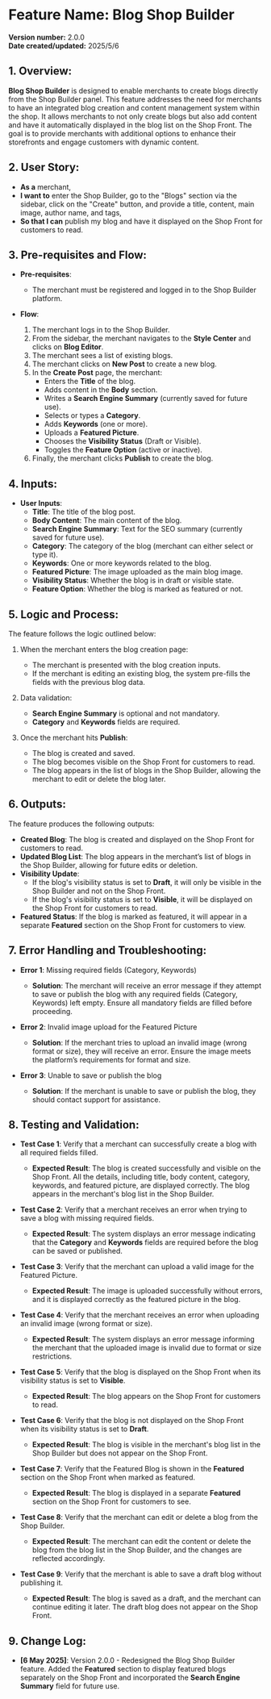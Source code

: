 # Feature Name: Blog Shop Builder
**Version number:** 2.0.0  
**Date created/updated:** 2025/5/6  

## 1. Overview:

**Blog Shop Builder** is designed to enable merchants to create blogs directly from the Shop Builder panel. This feature addresses the need for merchants to have an integrated blog creation and content management system within the shop. It allows merchants to not only create blogs but also add content and have it automatically displayed in the blog list on the Shop Front. The goal is to provide merchants with additional options to enhance their storefronts and engage customers with dynamic content.

## 2. User Story:

- **As a** merchant,  
- **I want to** enter the Shop Builder, go to the "Blogs" section via the sidebar, click on the "Create" button, and provide a title, content, main image, author name, and tags,  
- **So that I can** publish my blog and have it displayed on the Shop Front for customers to read.

## 3. Pre-requisites and Flow:

- **Pre-requisites**:
  - The merchant must be registered and logged in to the Shop Builder platform.

- **Flow**:
  1. The merchant logs in to the Shop Builder.
  2. From the sidebar, the merchant navigates to the **Style Center** and clicks on **Blog Editor**.
  3. The merchant sees a list of existing blogs.
  4. The merchant clicks on **New Post** to create a new blog.
  5. In the **Create Post** page, the merchant:
     - Enters the **Title** of the blog.
     - Adds content in the **Body** section.
     - Writes a **Search Engine Summary** (currently saved for future use).
     - Selects or types a **Category**.
     - Adds **Keywords** (one or more).
     - Uploads a **Featured Picture**.
     - Chooses the **Visibility Status** (Draft or Visible).
     - Toggles the **Feature Option** (active or inactive).
  6. Finally, the merchant clicks **Publish** to create the blog.

## 4. Inputs:

- **User Inputs**:
  - **Title**: The title of the blog post.
  - **Body Content**: The main content of the blog.
  - **Search Engine Summary**: Text for the SEO summary (currently saved for future use).
  - **Category**: The category of the blog (merchant can either select or type it).
  - **Keywords**: One or more keywords related to the blog.
  - **Featured Picture**: The image uploaded as the main blog image.
  - **Visibility Status**: Whether the blog is in draft or visible state.
  - **Feature Option**: Whether the blog is marked as featured or not.

## 5. Logic and Process:

The feature follows the logic outlined below:

1. When the merchant enters the blog creation page:
   - The merchant is presented with the blog creation inputs.
   - If the merchant is editing an existing blog, the system pre-fills the fields with the previous blog data.

2. Data validation:
   - **Search Engine Summary** is optional and not mandatory.
   - **Category** and **Keywords** fields are required.

3. Once the merchant hits **Publish**:
   - The blog is created and saved.
   - The blog becomes visible on the Shop Front for customers to read.
   - The blog appears in the list of blogs in the Shop Builder, allowing the merchant to edit or delete the blog later.


## 6. Outputs:

The feature produces the following outputs:

- **Created Blog**: The blog is created and displayed on the Shop Front for customers to read.
- **Updated Blog List**: The blog appears in the merchant’s list of blogs in the Shop Builder, allowing for future edits or deletion.
- **Visibility Update**: 
  - If the blog's visibility status is set to **Draft**, it will only be visible in the Shop Builder and not on the Shop Front.
  - If the blog's visibility status is set to **Visible**, it will be displayed on the Shop Front for customers to read.
- **Featured Status**: If the blog is marked as featured, it will appear in a separate **Featured** section on the Shop Front for customers to view.


## 7. Error Handling and Troubleshooting:

- **Error 1**: Missing required fields (Category, Keywords)
  - **Solution**: The merchant will receive an error message if they attempt to save or publish the blog with any required fields (Category, Keywords) left empty. Ensure all mandatory fields are filled before proceeding.

- **Error 2**: Invalid image upload for the Featured Picture
  - **Solution**: If the merchant tries to upload an invalid image (wrong format or size), they will receive an error. Ensure the image meets the platform’s requirements for format and size.

- **Error 3**: Unable to save or publish the blog
  - **Solution**: If the merchant is unable to save or publish the blog, they should contact support for assistance.



## 8. Testing and Validation:

- **Test Case 1**: Verify that a merchant can successfully create a blog with all required fields filled.
  - **Expected Result**: The blog is created successfully and visible on the Shop Front. All the details, including title, body content, category, keywords, and featured picture, are displayed correctly. The blog appears in the merchant's blog list in the Shop Builder.

- **Test Case 2**: Verify that a merchant receives an error when trying to save a blog with missing required fields.
  - **Expected Result**: The system displays an error message indicating that the **Category** and **Keywords** fields are required before the blog can be saved or published.

- **Test Case 3**: Verify that the merchant can upload a valid image for the Featured Picture.
  - **Expected Result**: The image is uploaded successfully without errors, and it is displayed correctly as the featured picture in the blog.

- **Test Case 4**: Verify that the merchant receives an error when uploading an invalid image (wrong format or size).
  - **Expected Result**: The system displays an error message informing the merchant that the uploaded image is invalid due to format or size restrictions.

- **Test Case 5**: Verify that the blog is displayed on the Shop Front when its visibility status is set to **Visible**.
  - **Expected Result**: The blog appears on the Shop Front for customers to read.

- **Test Case 6**: Verify that the blog is not displayed on the Shop Front when its visibility status is set to **Draft**.
  - **Expected Result**: The blog is visible in the merchant's blog list in the Shop Builder but does not appear on the Shop Front.

- **Test Case 7**: Verify that the Featured Blog is shown in the **Featured** section on the Shop Front when marked as featured.
  - **Expected Result**: The blog is displayed in a separate **Featured** section on the Shop Front for customers to see.

- **Test Case 8**: Verify that the merchant can edit or delete a blog from the Shop Builder.
  - **Expected Result**: The merchant can edit the content or delete the blog from the blog list in the Shop Builder, and the changes are reflected accordingly.

- **Test Case 9**: Verify that the merchant is able to save a draft blog without publishing it.
  - **Expected Result**: The blog is saved as a draft, and the merchant can continue editing it later. The draft blog does not appear on the Shop Front.


## 9. Change Log:

- **[6 May 2025]**: Version 2.0.0 - Redesigned the Blog Shop Builder feature. Added the **Featured** section to display featured blogs separately on the Shop Front and incorporated the **Search Engine Summary** field for future use.






